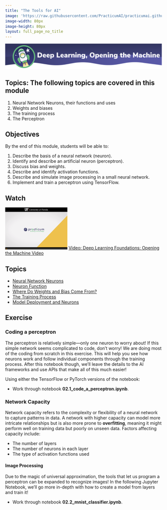```yaml
---
title: "The Tools for AI"
image: 'https://raw.githubusercontent.com/PracticumAI/practicumai.github.io/main/images/icons/practicumai_deep_learning.png'
image-width: 80px
image-height: 80px
layout: full_page_no_title
---
```


![Deep Learning, Opening the Machine banner](/images/dlf_open_machine_banner.png)

## Topics: The following topics are covered in this module

1. Neural Network Neurons, their functions and uses
1. Weights and biases
1. The training process
1. The Perceptron

## Objectives

By the end of this module, students will be able to:

1. Describe the basis of a neural network (neuron). 
1. Identify and describe an artificial neuron (perceptron). 
1. Discuss bias and weights. 
1. Describe and identify activation functions. 
1. Describe and simulate image processing in a small neural network. 
1. Implement and train a perceptron using TensorFlow. 

## Watch

[![Thumbnail screenshot of a Practicum AI video](/images/video_thumbnail.png)](https://mediasite.video.ufl.edu/Mediasite/Play/270225d1ca25411abf09fca2482b5f8e1d) [Video: Deep Learning Foundations: Opening the Machine Video](https://mediasite.video.ufl.edu/Mediasite/Play/270225d1ca25411abf09fca2482b5f8e1d)


## Topics

* [Neural Network Neurons](/deep_learning/02.1_network_neurons/)
* [Neuron Function](/deep_learning/02.2_neuron_function/)
* [Where Do Weights and Bias Come From?](/deep_learning/02.3_where_do_weights_come_from/)
* [The Training Process](/deep_learning/02.4_training_process/)
* [Model Deployment and Neurons](/deep_learning/02.5_model_deployment/)

## Exercise

### Coding a perceptron

The perceptron is relatively simple—only one neuron to worry about! If this simple network seems complicated to code, don’t worry! We are doing most of the coding from scratch in this exercise. This will help you see how neurons work and follow individual components through the training process. After this notebook though, we’ll leave the details to the AI frameworks and use APIs that make all of this much easier!

Using either the TensorFlow or PyTorch versions of the notebook:

* Work through notebook **02.1_code_a_perceptron.ipynb**.

### Network Capacity

Network capacity refers to the complexity or flexibility of a neural network to capture patterns in data. A network with higher capacity can model more intricate relationships but is also more prone to **overfitting**, meaning it might perform well on training data but poorly on unseen data. Factors affecting capacity include:

* The number of layers
* The number of neurons in each layer
* The type of activation functions used

#### Image Processing

Due to the magic of universal approximation, the tools that let us program a perceptron can be expanded to recognize images! In the following Jupyter Notebook, we’ll go more in-depth with how to create a model from layers and train it!

* Work through notebook **02.2_mnist_classifier.ipynb**.